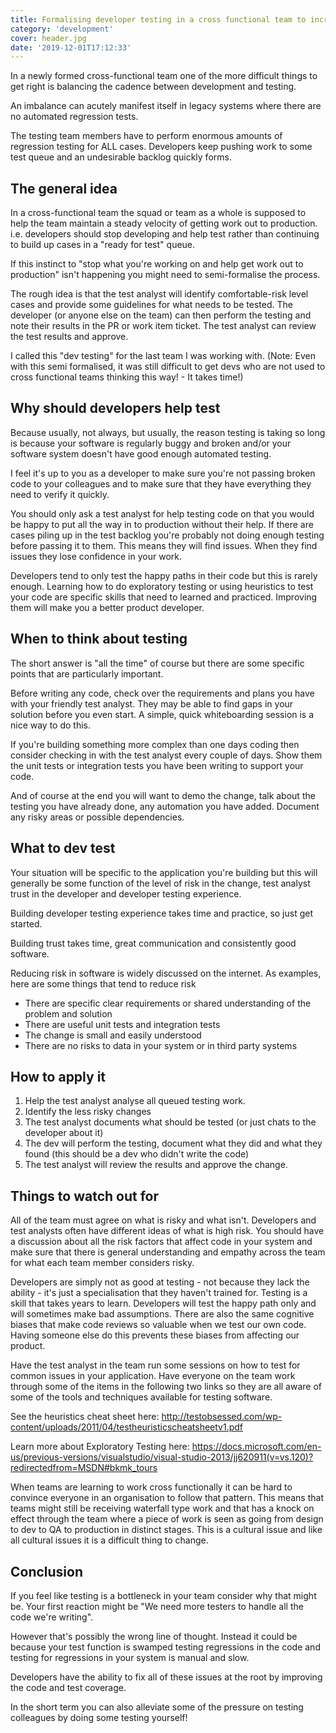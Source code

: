 ```yaml
---
title: Formalising developer testing in a cross functional team to increase squad velocity
category: 'development'
cover: header.jpg
date: '2019-12-01T17:12:33'
---
```


In a newly formed cross-functional team one of the more difficult things to get right is balancing the cadence between development and testing.

An imbalance can acutely manifest itself in legacy systems where there are no automated regression tests.

The testing team members have to perform enormous amounts of regression testing for ALL cases. Developers keep pushing work to some test queue and an undesirable backlog quickly forms.

<!-- end excerpt -->

## The general idea

In a cross-functional team the squad or team as a whole is supposed to help the team maintain a steady velocity of getting work out to production. i.e. developers should stop developing and help test rather than continuing to build up cases in a "ready for test" queue.

If this instinct to "stop what you're working on and help get work out to production" isn't happening you might need to semi-formalise the process.

The rough idea is that the test analyst will identify comfortable-risk level cases and provide some guidelines for what needs to be tested. The developer (or anyone else on the team) can then perform the testing and note their results in the PR or work item ticket. The test analyst can review the test results and approve.

I called this "dev testing" for the last team I was working with. (Note: Even with this semi formalised, it was still difficult to get devs who are not used to cross functional teams thinking this way! - It takes time!)

## Why should developers help test

Because usually, not always, but usually, the reason testing is taking so long is because your software is regularly buggy and broken and/or your software system doesn't have good enough automated testing.

I feel it's up to you as a developer to make sure you're not passing broken code to your colleagues and to make sure that they have everything they need to verify it quickly.

You should only ask a test analyst for help testing code on that you would be happy to put all the way in to production without their help. If there are cases piling up in the test backlog you're probably not doing enough testing before passing it to them. This means they will find issues. When they find issues they lose confidence in your work.

Developers tend to only test the happy paths in their code but this is rarely enough. Learning how to do exploratory testing or using heuristics to test your code are specific skills that need to learned and practiced. Improving them will make you a better product developer.

## When to think about testing

The short answer is "all the time" of course but there are some specific points that are particularly important.

Before writing any code, check over the requirements and plans you have with your friendly test analyst. They may be able to find gaps in your solution before you even start. A simple, quick whiteboarding session is a nice way to do this.

If you're building something more complex than one days coding then consider checking in with the test analyst every couple of days. Show them the unit tests or integration tests you have been writing to support your code.

And of course at the end you will want to demo the change, talk about the testing you have already done, any automation you have added. Document any risky areas or possible dependencies.

## What to dev test

Your situation will be specific to the application you're building but this will generally be some function of the level of risk in the change, test analyst trust in the developer and developer testing experience.

Building developer testing experience takes time and practice, so just get started.

Building trust takes time, great communication and consistently good software.

Reducing risk in software is widely discussed on the internet. As examples, here are some things that tend to reduce risk

- There are specific clear requirements or shared understanding of the problem and solution
- There are useful unit tests and integration tests
- The change is small and easily understood
- There are no risks to data in your system or in third party systems

## How to apply it

1. Help the test analyst analyse all queued testing work.
2. Identify the less risky changes
3. The test analyst documents what should be tested (or just chats to the developer about it)
4. The dev will perform the testing, document what they did and what they found (this should be a dev who didn't write the code)
5. The test analyst will review the results and approve the change.

## Things to watch out for

All of the team must agree on what is risky and what isn't. Developers and test analysts often have different ideas of what is high risk. You should have a discussion about all the risk factors that affect code in your system and make sure that there is general understanding and empathy across the team for what each team member considers risky.

Developers are simply not as good at testing - not because they lack the ability - it's just a specialisation that they haven't trained for. Testing is a skill that takes years to learn. Developers will test the happy path only and will sometimes make bad assumptions. There are also the same cognitive biases that make code reviews so valuable when we test our own code. Having someone else do this prevents these biases from affecting our product.

Have the test analyst in the team run some sessions on how to test for common issues in your application. Have everyone on the team work through some of the items in the following two links so they are all aware of some of the tools and techniques available for testing software.

See the heuristics cheat sheet here: <http://testobsessed.com/wp-content/uploads/2011/04/testheuristicscheatsheetv1.pdf>

Learn more about Exploratory Testing here: <https://docs.microsoft.com/en-us/previous-versions/visualstudio/visual-studio-2013/jj620911(v=vs.120)?redirectedfrom=MSDN#bkmk_tours>

When teams are learning to work cross functionally it can be hard to convince everyone in an organisation to follow that pattern. This means that teams might still be receiving waterfall type work and that has a knock on effect through the team where a piece of work is seen as going from design to dev to QA to production in distinct stages. This is a cultural issue and like all cultural issues it is a difficult thing to change.

## Conclusion

If you feel like testing is a bottleneck in your team consider why that might be. Your first reaction might be "We need more testers to handle all the code we're writing".

However that's possibly the wrong line of thought. Instead it could be because your test function is swamped testing regressions in the code and testing for regressions in your system is manual and slow.

Developers have the ability to fix all of these issues at the root by improving the code and test coverage.

In the short term you can also alleviate some of the pressure on testing colleagues by doing some testing yourself!
